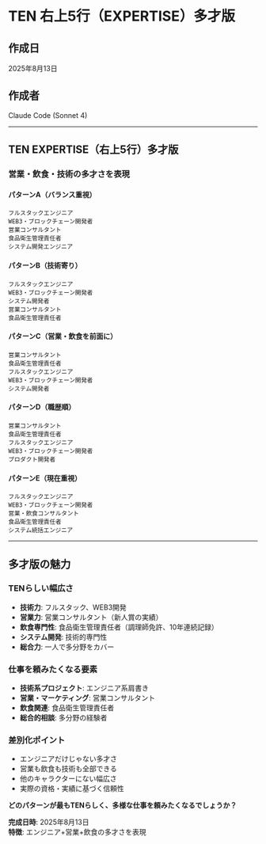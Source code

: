 # TEN 右上5行（EXPERTISE）多才版

## 作成日
2025年8月13日

## 作成者
Claude Code (Sonnet 4)

---

## TEN EXPERTISE（右上5行）多才版

### 営業・飲食・技術の多才さを表現

#### パターンA（バランス重視）
```
フルスタックエンジニア
WEB3・ブロックチェーン開発者
営業コンサルタント
食品衛生管理責任者
システム開発エンジニア
```

#### パターンB（技術寄り）
```
フルスタックエンジニア
WEB3・ブロックチェーン開発者
システム開発者
営業コンサルタント
食品衛生管理責任者
```

#### パターンC（営業・飲食を前面に）
```
営業コンサルタント
食品衛生管理責任者
フルスタックエンジニア
WEB3・ブロックチェーン開発者
システム開発者
```

#### パターンD（職歴順）
```
営業コンサルタント
食品衛生管理責任者
フルスタックエンジニア
WEB3・ブロックチェーン開発者
プロダクト開発者
```

#### パターンE（現在重視）
```
フルスタックエンジニア
WEB3・ブロックチェーン開発者
営業・飲食コンサルタント
食品衛生管理責任者
システム統括エンジニア
```

---

## 多才版の魅力

### TENらしい幅広さ
- **技術力**: フルスタック、WEB3開発
- **営業力**: 営業コンサルタント（新人賞の実績）
- **飲食専門性**: 食品衛生管理責任者（調理師免許、10年連続記録）
- **システム開発**: 技術的専門性
- **総合力**: 一人で多分野をカバー

### 仕事を頼みたくなる要素
- **技術系プロジェクト**: エンジニア系肩書き
- **営業・マーケティング**: 営業コンサルタント
- **飲食関連**: 食品衛生管理責任者
- **総合的相談**: 多分野の経験者

### 差別化ポイント
- エンジニアだけじゃない多才さ
- 営業も飲食も技術も全部できる
- 他のキャラクターにない幅広さ
- 実際の資格・実績に基づく信頼性

**どのパターンが最もTENらしく、多様な仕事を頼みたくなるでしょうか？**

**完成日時**: 2025年8月13日  
**特徴**: エンジニア+営業+飲食の多才さを表現